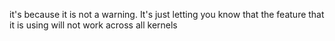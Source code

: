 it's because it is not a warning. It's just letting you know that the feature that it is using will not work across all kernels
